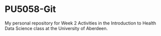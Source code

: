 # PU5058-Git
 My personal repository for Week 2 Activities in the Introduction to Health Data Science class at the University of Aberdeen.